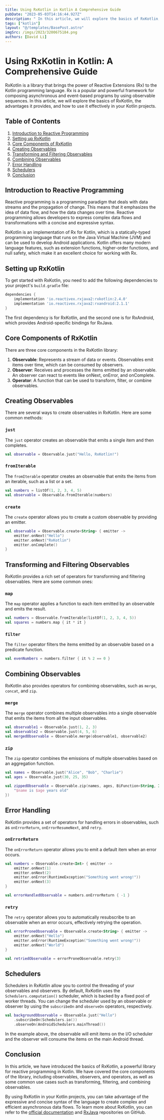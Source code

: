 ```yaml
---
title: Using RxKotlin in Kotlin A Comprehensive Guide
pubDate: "2023-05-03T14:16:44.927Z"
description: " In this article, we will explore the basics of RxKotlin, the advantages it provides, and how to use it effectively in your Kotlin projects."
tags: ["kotlin"]
layout: "@/templates/BasePost.astro"
imgSrc: /imgs/2023/3200675184.png
authors: [David Li]
---
```

# Using RxKotlin in Kotlin: A Comprehensive Guide

RxKotlin is a library that brings the power of Reactive Extensions (Rx) to the Kotlin programming language. Rx is a popular and powerful framework for composing asynchronous and event-based programs by using observable sequences. In this article, we will explore the basics of RxKotlin, the advantages it provides, and how to use it effectively in your Kotlin projects.

## Table of Contents

1. [Introduction to Reactive Programming](#introduction-to-reactive-programming)
2. [Setting up RxKotlin](#setting-up-rxkotlin)
3. [Core Components of RxKotlin](#core-components-of-rxkotlin)
4. [Creating Observables](#creating-observables)
5. [Transforming and Filtering Observables](#transforming-and-filtering-observables)
6. [Combining Observables](#combining-observables)
7. [Error Handling](#error-handling)
8. [Schedulers](#schedulers)
9. [Conclusion](#conclusion)

## Introduction to Reactive Programming

Reactive programming is a programming paradigm that deals with data streams and the propagation of change. This means that it emphasizes the idea of data flow, and how the data changes over time. Reactive programming allows developers to express complex data flows and transformations with a concise and expressive syntax.

RxKotlin is an implementation of Rx for Kotlin, which is a statically-typed programming language that runs on the Java Virtual Machine (JVM) and can be used to develop Android applications. Kotlin offers many modern language features, such as extension functions, higher-order functions, and null safety, which make it an excellent choice for working with Rx.

## Setting up RxKotlin

To get started with RxKotlin, you need to add the following dependencies to your project's `build.gradle` file:

```groovy
dependencies {
    implementation 'io.reactivex.rxjava2:rxkotlin:2.4.0'
    implementation 'io.reactivex.rxjava2:rxandroid:2.1.1'
}
```

The first dependency is for RxKotlin, and the second one is for RxAndroid, which provides Android-specific bindings for RxJava.

## Core Components of RxKotlin

There are three core components in the RxKotlin library:

1. **Observable**: Represents a stream of data or events. Observables emit items over time, which can be consumed by observers.
2. **Observer**: Receives and processes the items emitted by an observable. An observer can react to events like onNext, onError, and onComplete.
3. **Operator**: A function that can be used to transform, filter, or combine observables.

## Creating Observables

There are several ways to create observables in RxKotlin. Here are some common methods:

### `just`

The `just` operator creates an observable that emits a single item and then completes.

```kotlin
val observable = Observable.just("Hello, RxKotlin!")
```

### `fromIterable`

The `fromIterable` operator creates an observable that emits the items from an iterable, such as a list or a set.

```kotlin
val numbers = listOf(1, 2, 3, 4, 5)
val observable = Observable.fromIterable(numbers)
```

### `create`

The `create` operator allows you to create a custom observable by providing an emitter.

```kotlin
val observable = Observable.create<String> { emitter ->
    emitter.onNext("Hello")
    emitter.onNext("RxKotlin")
    emitter.onComplete()
}
```

## Transforming and Filtering Observables

RxKotlin provides a rich set of operators for transforming and filtering observables. Here are some common ones:

### `map`

The `map` operator applies a function to each item emitted by an observable and emits the result.

```kotlin
val numbers = Observable.fromIterable(listOf(1, 2, 3, 4, 5))
val squares = numbers.map { it * it }
```

### `filter`

The `filter` operator filters the items emitted by an observable based on a predicate function.

```kotlin
val evenNumbers = numbers.filter { it % 2 == 0 }
```

## Combining Observables

RxKotlin also provides operators for combining observables, such as `merge`, `concat`, and `zip`.

### `merge`

The `merge` operator combines multiple observables into a single observable that emits the items from all the input observables.

```kotlin
val observable1 = Observable.just(1, 2, 3)
val observable2 = Observable.just(4, 5, 6)
val mergedObservable = Observable.merge(observable1, observable2)
```

### `zip`

The `zip` operator combines the emissions of multiple observables based on an aggregation function.

```kotlin
val names = Observable.just("Alice", "Bob", "Charlie")
val ages = Observable.just(30, 25, 35)

val zippedObservable = Observable.zip(names, ages, BiFunction<String, Int, String> { name, age ->
    "$name is $age years old"
})
```

## Error Handling

RxKotlin provides a set of operators for handling errors in observables, such as `onErrorReturn`, `onErrorResumeNext`, and `retry`.

### `onErrorReturn`

The `onErrorReturn` operator allows you to emit a default item when an error occurs.

```kotlin
val numbers = Observable.create<Int> { emitter ->
    emitter.onNext(1)
    emitter.onNext(2)
    emitter.onError(RuntimeException("Something went wrong!"))
    emitter.onNext(3)
}

val errorHandledObservable = numbers.onErrorReturn { -1 }
```

### `retry`

The `retry` operator allows you to automatically resubscribe to an observable when an error occurs, effectively retrying the operation.

```kotlin
val errorProneObservable = Observable.create<String> { emitter ->
    emitter.onNext("Hello")
    emitter.onError(RuntimeException("Something went wrong!"))
    emitter.onNext("World")
}

val retriedObservable = errorProneObservable.retry(3)
```

## Schedulers

Schedulers in RxKotlin allow you to control the threading of your observables and observers. By default, RxKotlin uses the `Schedulers.computation()` scheduler, which is backed by a fixed pool of worker threads. You can change the scheduler used by an observable or observer by using the `subscribeOn` and `observeOn` operators, respectively.

```kotlin
val backgroundObservable = Observable.just("Hello")
    .subscribeOn(Schedulers.io())
    .observeOn(AndroidSchedulers.mainThread())
```

In the example above, the observable will emit items on the I/O scheduler and the observer will consume the items on the main Android thread.

## Conclusion

In this article, we have introduced the basics of RxKotlin, a powerful library for reactive programming in Kotlin. We have covered the core components of the library, including observables, observers, and operators, as well as some common use cases such as transforming, filtering, and combining observables.

By using RxKotlin in your Kotlin projects, you can take advantage of the expressive and concise syntax of the language to create complex and efficient asynchronous data flows. To learn more about RxKotlin, you can refer to the [official documentation](https://github.com/ReactiveX/RxKotlin) and [RxJava](https://github.com/ReactiveX/RxJava) repositories on GitHub.
